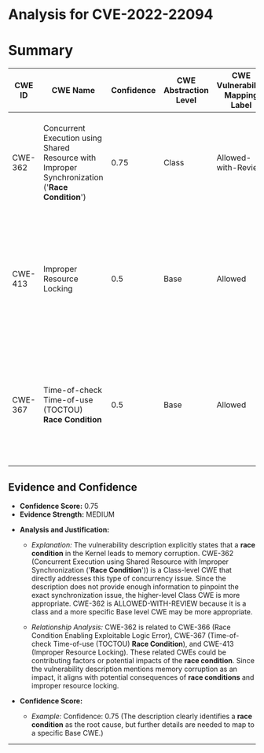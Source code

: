 # Analysis for CVE-2022-22094

# Summary
| CWE ID | CWE Name | Confidence | CWE Abstraction Level | CWE Vulnerability Mapping Label | CWE-Vulnerability Mapping Notes |
|---|---|---|---|---|---|
| CWE-362 | Concurrent Execution using Shared Resource with Improper Synchronization ('**Race Condition**') | 0.75 | Class | Allowed-with-Review | This is the primary CWE because the vulnerability is caused by a **race condition** that leads to memory corruption. |
| CWE-413 | Improper Resource Locking | 0.5 | Base | Allowed | Secondary candidate because the **race condition** could lead to improper resource locking which can lead to memory corruption. |
| CWE-367 | Time-of-check Time-of-use (TOCTOU) **Race Condition** | 0.5 | Base | Allowed | Secondary candidate because the **race condition** could be due to time-of-check time-of-use leading to memory corruption. |

## Evidence and Confidence

*   **Confidence Score:** 0.75
*   **Evidence Strength:** MEDIUM

- **Analysis and Justification:**  
  - *Explanation:* The vulnerability description explicitly states that a **race condition** in the Kernel leads to memory corruption. CWE-362 (Concurrent Execution using Shared Resource with Improper Synchronization ('**Race Condition**')) is a Class-level CWE that directly addresses this type of concurrency issue. Since the description does not provide enough information to pinpoint the exact synchronization issue, the higher-level Class CWE is more appropriate. CWE-362 is ALLOWED-WITH-REVIEW because it is a class and a more specific Base level CWE may be more appropriate.
  
  - *Relationship Analysis:* CWE-362 is related to CWE-366 (Race Condition Enabling Exploitable Logic Error), CWE-367 (Time-of-check Time-of-use (TOCTOU) **Race Condition**), and CWE-413 (Improper Resource Locking). These related CWEs could be contributing factors or potential impacts of the **race condition**. Since the vulnerability description mentions memory corruption as an impact, it aligns with potential consequences of **race conditions** and improper resource locking.

- **Confidence Score:**  
  - *Example:* Confidence: 0.75 (The description clearly identifies a **race condition** as the root cause, but further details are needed to map to a specific Base CWE.)

---